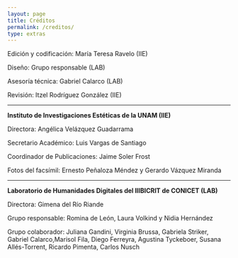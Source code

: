 ```yaml
---
layout: page
title: Créditos
permalink: /creditos/
type: extras
---
```

<!-- <div>

<div class="row">
   <div class="col-left" style="padding-left: 2px;
   float: left;
   width: 50%;">
 -->


Edición y codificación: María Teresa Ravelo (IIE)

Diseño: Grupo responsable (LAB)

Asesoría técnica: Gabriel Calarco (LAB)

Revisión: Itzel Rodríguez González (IIE)

* * *

**Instituto de Investigaciones Estéticas de la UNAM (IIE)**

Directora: Angélica Velázquez Guadarrama

Secretario Académico: Luis Vargas de Santiago  

Coordinador de Publicaciones: Jaime Soler Frost  

Fotos del facsímil: Ernesto Peñaloza Méndez y Gerardo Vázquez Miranda

<!-- </div>

 <div class="col-right" style="padding-left: 25px; width: 50%;"> -->
* * *

**Laboratorio de Humanidades Digitales del IIIBICRIT de CONICET (LAB)**  

Directora: Gimena del Río Riande  

Grupo responsable: Romina de León, Laura Volkind y Nidia Hernández



Grupo colaborador: Juliana Gandini, Virginia Brussa, Gabriela Striker, Gabriel Calarco,Marisol Fila, Diego Ferreyra, Agustina Tyckeboer, Susana Allés-Torrent, Ricardo Pimenta, Carlos Nusch





